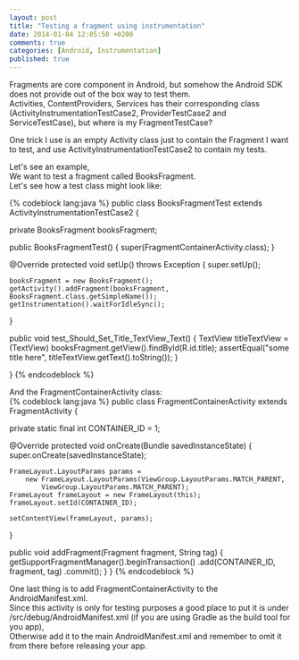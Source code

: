 ```yaml
---
layout: post
title: "Testing a fragment using instrumentation"
date: 2014-01-04 12:05:50 +0200
comments: true
categories: [Android, Instrumentation]
published: true
---
```

Fragments are core component in Android, but somehow the Android SDK does not provide out of the box
way to test them.  
Activities, ContentProviders, Services has their corresponding class (ActivityInstrumentationTestCase2, ProviderTestCase2 and ServiceTestCase), but where is my FragmentTestCase?

One trick I use is an empty Activity class just to contain the Fragment I want to test, and use ActivityInstrumentationTestCase2 to contain my tests.


Let's see an example,  
We want to test a fragment called BooksFragment.  
Let's see how a test class might look like:

{% codeblock lang:java %}
public class BooksFragmentTest extends ActivityInstrumentationTestCase2<FragmentContainerActivity> {

  private BooksFragment booksFragment;

  public BooksFragmentTest() {
    super(FragmentContainerActivity.class);
  }

  @Override protected void setUp() throws Exception {
    super.setUp();

    booksFragment = new BooksFragment();
    getActivity().addFragment(booksFragment, BooksFragment.class.getSimpleName());
    getInstrumentation().waitForIdleSync();
  }

  public void test_Should_Set_Title_TextView_Text() {
    TextView titleTextView = (TextView) booksFragment.getView().findById(R.id.title);
    assertEqual("some title here", titleTextView.getText().toString());
  }

}
{% endcodeblock %}

And the FragmentContainerActivity class:  
{% codeblock lang:java %}
public class FragmentContainerActivity extends FragmentActivity {

  private static final int CONTAINER_ID = 1;

  @Override protected void onCreate(Bundle savedInstanceState) {
    super.onCreate(savedInstanceState);

    FrameLayout.LayoutParams params =
        new FrameLayout.LayoutParams(ViewGroup.LayoutParams.MATCH_PARENT,
            ViewGroup.LayoutParams.MATCH_PARENT);
    FrameLayout frameLayout = new FrameLayout(this);
    frameLayout.setId(CONTAINER_ID);

    setContentView(frameLayout, params);
  }

  public void addFragment(Fragment fragment, String tag) {
    getSupportFragmentManager().beginTransaction()
        .add(CONTAINER_ID, fragment, tag)
        .commit();
  }
}
{% endcodeblock %}

One last thing is to add FragmentContainerActivity to the AndroidManifest.xml.  
Since this activity is only for testing purposes a good place to put it is under  
/src/debug/AndroidManifest.xml (if you are using Gradle as the build tool for you app),  
Otherwise add it to the main AndroidManifest.xml and remember to omit it from there before releasing your app.


